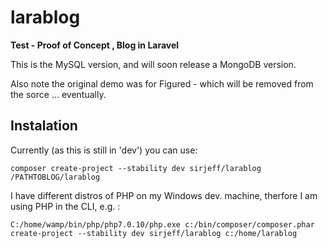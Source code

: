 # larablog

**Test - Proof of Concept , Blog in Laravel**

This is the MySQL version, and will soon release a MongoDB version.

Also note the original demo was for Figured - which will be removed from the sorce ... eventually.

## Instalation

Currently (as this is still in 'dev') you can use:

`composer create-project --stability dev sirjeff/larablog /PATHTOBLOG/larablog`

I have different distros of PHP on my Windows dev. machine, therfore I am using PHP in the CLI, e.g. :

`C:/home/wamp/bin/php/php7.0.10/php.exe c:/bin/composer/composer.phar create-project --stability dev sirjeff/larablog c:/home/larablog`


